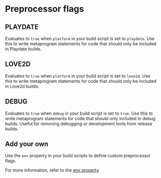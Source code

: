 <!-- FIXME: relink incoming -->
# Preprocessor flags

## PLAYDATE

Evaluates to `true` when `platform` in your build script is set to `playdate`. Use this to write metaprogram statements for code that should only be included in Playdate builds.

## LOVE2D

Evaluates to `true` when `platform` in your build script is set to `love2d`. Use this to write metaprogram statements for code that should only be included in Love2d builds.

## DEBUG

Evaluates to `true` when `debug` in your build script is set to `true`. Use this to write metaprogram statements for code that should only included in debug builds. Useful for removing debugging or development tools from release builds.

## Add your own
Use the `env` property in your build scripts to define custom preprocessor flags. 

For more information, refer to the [env property](build-scripts.md#env).